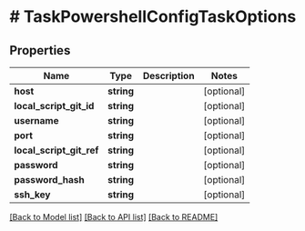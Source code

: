 # # TaskPowershellConfigTaskOptions

## Properties

Name | Type | Description | Notes
------------ | ------------- | ------------- | -------------
**host** | **string** |  | [optional]
**local_script_git_id** | **string** |  | [optional]
**username** | **string** |  | [optional]
**port** | **string** |  | [optional]
**local_script_git_ref** | **string** |  | [optional]
**password** | **string** |  | [optional]
**password_hash** | **string** |  | [optional]
**ssh_key** | **string** |  | [optional]

[[Back to Model list]](../../README.md#models) [[Back to API list]](../../README.md#endpoints) [[Back to README]](../../README.md)
